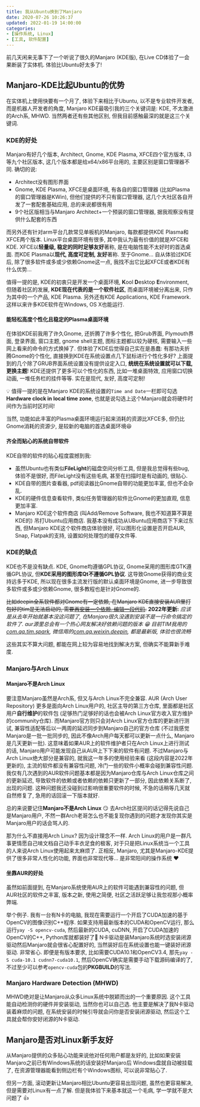 ```yaml
---
title: 我从Ubuntu换到了Manjaro
date: 2020-07-26 10:26:37
updated: 2022-01-19 14:00:00
categories:
- [操作系统, Linux]
- [工具, 软件配置]
---
```


前几天闲来无事下了一个听说了很久的Manjaro (KDE版), 在Live CD体验了一会果断装了实体机. 体验比Ubuntu好太多了!

<!-- More -->

<!-- TODO -->

## Manjaro-KDE比起Ubuntu的优势

在实体机上使用快要有一个月了, 体验下来相比于Ubuntu, 以不是专业软件开发者, 而是机器人开发者的角度, Manjaro KDE最吸引我的三个关键词是: KDE, 不太激进的Arch系, MHWD. 当然两者还有些其他区别, 但我目前感触最深的就是这三个关键词.

### KDE的好处

Manjaro有好几个版本, Architect, Gnome, KDE Plasma, XFCE四个官方版本, i3等九个社区版本, 这几个版本都是给x64/x86平台用的, 主要区别是窗口管理器不同. 确切的说:
- Architect没有图形界面
- Gnome, KDE Plasma, XFCE是桌面环境, 有各自的窗口管理器 (比如Plasma的窗口管理器是KWin), 但他们提供的不只有窗口管理器, 这几个大社区各自开发了一套配套基础应用, 总的来说都很有用
- 9个社区版相当与Manjaro Architect+一个预装的窗口管理器, 据我观察没有提供什么配套的东西

而另外还有针对arm平台几款常见单板机的Manjaro, 每款都提供KDE Plasma和XFCE两个版本. Linux平台桌面环境有很多, 其中我认为最有价值的就是XFCE和KDE. XFCE以**轻量级, 稳定的同时足够友好**著称, 是在电脑性能不太好时的首选桌面. 而KDE Plasma以**现代, 高度可定制, 友好**著称. 至于Gnome... 自从体验过KDE后, 除了很多软件或多或少依赖Gnome这一点, 我找不出它比起XFCE或者KDE有什么优势...

值得一提的是, KDE的初衷只是开发一个桌面环境, **K**ool **D**esktop **E**nvironment, 但随着社区的发展, **KDE现在代表的是一个软件社区**, 而桌面环境被分离出来, 只作为其中的一个产品, KDE Plasma. 另外还有KDE Applications, KDE Framework. 这样以来许多KDE软件在Windows, OS X也能运行.

#### 能轻松高度个性化且稳定的Plasma桌面环境

在体验KDE前我用了许久Gnome, 还折腾了许多个性化, 把Grub界面, Plymouth界面, 登录界面, 窗口主题, gnome shell主题, 图标主题都以较为硬核, 需要输入一些网上看来的命令的方式换掉了. 但体验了KDE后觉得自己实在是愚蠢: 有那功夫折腾Gnome的个性化, 直接换到KDE在系统设置点几下鼠标进行个性化多好? 上面提到的几个除了GRUB界面系统设置没有提供设定入口, **统统在系统设置就可以下载, 更换主题**! KDE还提供了更多可以个性化的东西, 比如一堆桌面特效, 应用窗口切换动画, 一堆任务栏的挂件等等. 实在是现代, 友好, 高度可定制!

💡 值得一提的是在Manjaro KDE的系统设置的`Time and Date`一栏即可勾选**Hardware clock in local time zone**, 也就是说勾选上这个Manjaro就会将硬件时间作为当前时区时间!

当然, 功能如此丰富的Plasma桌面环境运行起来消耗的资源比XFCE多, 但仍比Gnome消耗的资源少, 是较新的电脑的首选桌面环境😆

#### 齐全而贴心的系统自带软件

KDE自带的软件的贴心程度震撼到我:
- 虽然Ubuntu也有类似**FileLight**的磁盘空间分析工具, 但是我总觉得有些bug, 体验不是很好, 而FileLight没有这些毛病, 甚至在扫描时是有动画的, 很贴心.
- KDE自带的图片查看器, pdf阅读器比Gnome自带的功能更加丰富, 但也不会杂乱.
- KDE的硬件信息查看软件, 类似任务管理器的软件比Gnome的更加直观, 信息更加丰富.
- Manjaro KDE这个软件商店 (叫Add/Remove Software, 我也不知道算不算是KDE的) 吊打Ubuntu应用商店. 我基本没有成功从UBuntu应用商店下下来过东西, 但Manjaro KDE这个软件商店体验很好, 可以图形化设置是否开启AUR, Snap, Flatpak的支持, 设置如何处理包的缓存文件等.

### KDE的缺点

KDE也不是没有缺点. KDE, Gnome均遵循GPL协议, Gnome采用的图形库GTK遵循GPL协议, 但**KDE采用的图形库Qt不遵循GPL协议**. 这导致Gnome获得的商业支持远多于KDE, 所以现在很多主流发行版的默认桌面环境是Gnome, 进一步导致很多软件或多或少依赖Gnome, 很多教程也是针对Gnome的.

~~比如deepin全系软件都对Gnome有一定依赖, 在Manjaro KDE直接安装AUR里打包好的tim是无法启动的, 需要[再安装一个依赖, 编辑一段代码](https://github.com/wszqkzqk/deepin-wine-ubuntu/issues/90#issuecomment-653921540).~~ **2022年更新:** *应该是从去年开始就基本没这问题了, 在Manjaro很久没遇到安装不是一行命令搞定的软件了. aur源里总会有一个热心网友解决好依赖问题的版本 😁 目前TIM我用的[com.qq.tim.spark](https://aur.archlinux.org/packages/com.qq.tim.spark/), 微信用的[com.qq.weixin.deepin](https://aur.archlinux.org/packages/com.qq.weixin.deepin/), 都是最新版, 体验也很流畅*

这些其实不算大问题, 都能在网上较为容易地找到解决方案, 但确实不能算新手难度.

### Manjaro与Arch Linux

#### Manjaro不是Arch Linux

要注意Manjaro虽然是Arch系, 但又与Arch Linux不完全兼容. AUR (Arch User Repository) 更多是面向Arch Linux用户的, 社区主导的第三方仓库, 里面都是社区用户**自行维护**的软件包 (足够热门足够好的话也会被Arch Linux官方收入官方维护的community仓库). 而Manjaro官方则只会对Arch Linux官方仓库的更新进行测试, 兼容性适配等后以一两周的延迟同步到Manjaro自己的官方仓库 (不过我感觉Manjaro是一批一批同步的, 因此不像Arch用户每天都可以更新一点什么, Manjaro是几天更新一批). 这意味着如果AUR上的软件维护者只在Arch Linux上进行测试的话, Manjaro用户可能发现自己从AUR上下下来的软件有问题. 不过Manjaro与Arch Linux绝大部分是兼容的, 就我这一年多的使用经验来看 (这段内容是2022年更新的), 主流的软件都没有兼容性问题, 冷门一些的软件小概率会碰到兼容性问题. 我仅有几次遇到的AUR软件问题基本都是因为Manjaro仓库与Arch Linux仓库之间的更新延迟, 导致软件的依赖或者依赖的依赖只更新了一部分, 因此依赖关系断了, 出现的问题. 这种问题我还没碰到过影响很重要软件的时候, 不急的话稍等几天就自然修复了, 急用的话回滚一下版本就好.

总的来说要记住**Manjaro不是Arch Linux** 😏 去Arch社区提问的话记得先说自己是Manjaro用户, 不然一群Arch老哥怎么也不能复现你遇到的问题才发现你其实是Manjaro用户的话会骂人的.

那为什么不直接用Arch Linux? 因为设计理念不一样. Arch Linux的用户是一群凡事更情愿自己啃文档自己动手丰衣足食的极客, 对于只是把Linux系统当一个工具的人来说Arch Linux使用起来太麻烦了. 正相反, Manjaro, 尤其是Manjaro-KDE提供了很多非常人性化的功能, 界面也非常现代等... 是非常阳间的操作系统 ❤️

#### 坐靠AUR的好处

虽然如前面提到, 在Manjaro系统使用AUR上的软件可能遇到兼容性的问题, 但AUR社区的软件之丰富, 版本之新, 使用之简便, 社区之活跃足够让我忽视那小概率弊端.

举个例子. 我有一台有N卡的电脑, 我现在需要运行一个开启了CUDA加速的基于OpenCV的图像识别C++程序. 如果支持用最新版本的CUDA和OpenCV运行, 那么运行`yay -S opencv-cuda`, 然后最新的CUDA, cuDNN, 开启了CUDA加速的OpenCV的C++, Python库就都装好了🎉 N卡驱动是装Manjaro系统时选安装闭源驱动然后Manjaro就会很省心配置好的, 当然装好后在系统设置也能一键装好闭源驱动. 非常省心. 即便是有版本要求, 比如需要CUDA10.1和OpenCV3.4, 那先`yay -S cuda-10.1 cudnn7-cuda10.1`, 然后OpenCV确实是需要手动下载源码编译的了, 不过至少可以参考`opencv-cuda`包的**PKGBUILD**的写法.

### Manjaro Hardware Detection (MHWD)

MHWD绝对是让Manjaro从众多Linux系统中脱颖而出的一个重要原因. 这个工具能自动检测你的硬件并安装驱动, 当然你也可以自己选. 他主要是解决了我N卡驱动装着麻烦的问题, 在系统安装的时候引导就会问你是否安装闭源驱动, 然后这个工具就会帮你安好闭源的N卡驱动.

## Manjaro是否对Linux新手友好

从Manjaro提供的众多贴心功能来说他对任何用户都是友好的, 比如如果安装Manjaro之前已有Windows系统的话安装好Manjaro后 Windows盘就自动被挂载了, 在资源管理器能看到侧边栏有个Windows图标, 可以说非常贴心了.

但另一方面, 滚动更新让Manjaro相比Ubuntu更容易出现问题, 虽然也更容易解决, 但是需要对Linux有一点了解. 但是我体验下来基本就这一个毛病, 学一学就不是大问题了 👍